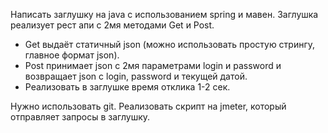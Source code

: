 Написать заглушку на java с использованием spring и мавен. Заглушка реализует рест апи с 2мя методами Get и Post.

* Get выдаёт статичный json (можно использовать простую стрингу, главное формат json).
* Post принимает json с 2мя параметрами login и password и возвращает json с login, password и текущей датой.
* Реализовать в заглушке время отклика 1-2 сек.

Нужно использовать git.
Реализовать скрипт на jmeter, который отправляет запросы в заглушку.